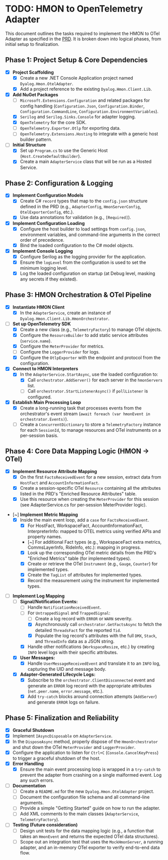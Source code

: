 # TODO: HMON to OpenTelemetry Adapter

This document outlines the tasks required to implement the HMON to OTel Adapter as specified in the [PRD](docs/hmon-otel-adapter-prd.md). It is broken down into logical phases, from initial setup to finalization.

## Phase 1: Project Setup & Core Dependencies

- [x] **Project Scaffolding**
  - [x] Create a new .NET Console Application project named `Dyalog.Hmon.OtelAdapter`.
  - [x] Add a project reference to the existing `Dyalog.Hmon.Client.Lib`.
- [x] **Add NuGet Packages**
  - [ ] `Microsoft.Extensions.Configuration` and related packages for config handling (`Configuration.Json`, `Configuration.Binder`, `Configuration.CommandLine`, `Configuration.EnvironmentVariables`).
  - [x] `Serilog` and `Serilog.Sinks.Console` for adapter logging.
  - [x] `OpenTelemetry` for the core SDK.
  - [ ] `OpenTelemetry.Exporter.Otlp` for exporting data.
  - [ ] `OpenTelemetry.Extensions.Hosting` to integrate with a generic host builder pattern.
- [ ] **Initial Structure**
  - [x] Set up `Program.cs` to use the Generic Host (`Host.CreateDefaultBuilder`).
  - [x] Create a main `AdapterService` class that will be run as a Hosted Service.

## Phase 2: Configuration & Logging

- [x] **Implement Configuration Models**
  - [x] Create C# `record` types that map to the `config.json` structure defined in the PRD (e.g., `AdapterConfig`, `HmonServerConfig`, `OtelExporterConfig`, etc.).
  - [x] Use data annotations for validation (e.g., `[Required]`).
- [x] **Implement Configuration Loading**
  - [x] Configure the host builder to load settings from `config.json`, environment variables, and command-line arguments in the correct order of precedence.
  - [x] Bind the loaded configuration to the C# model objects.
- [x] **Implement Console Logging**
  - [x] Configure Serilog as the logging provider for the application.
  - [x] Ensure the `logLevel` from the configuration is used to set the minimum logging level.
  - [x] Log the loaded configuration on startup (at Debug level, masking any secrets if they existed).

## Phase 3: HMON Orchestration & OTel Pipeline

- [x] **Instantiate HMON Client**
  - [x] In the `AdapterService`, create an instance of `Dyalog.Hmon.Client.Lib.HmonOrchestrator`.
- [ ] **Set up OpenTelemetry SDK**
  - [x] Create a new class (e.g., `TelemetryFactory`) to manage OTel objects.
  - [x] Configure the `ResourceBuilder` to add static service attributes (`service.name`).
  - [x] Configure the `MeterProvider` for metrics.
  - [ ] Configure the `LoggerProvider` for logs.
  - [x] Configure the `OtlpExporter` with the endpoint and protocol from the configuration.
- [x] **Connect to HMON Interpreters**
  - [x] In the `AdapterService.StartAsync`, use the loaded configuration to:
    - [x] Call `orchestrator.AddServer()` for each server in the `hmonServers` list.
    - [ ] Call `orchestrator.StartListenerAsync()` if `pollListener` is configured.
- [x] **Establish Main Processing Loop**
  - [x] Create a long-running task that processes events from the orchestrator's event stream (`await foreach (var hmonEvent in orchestrator.Events)`).
  - [ ] Create a `ConcurrentDictionary` to store a `TelemetryFactory` instance for each `SessionId`, to manage resources and OTel instruments on a per-session basis.

## Phase 4: Core Data Mapping Logic (HMON -> OTel)

- [x] **Implement Resource Attribute Mapping**
  - [x] On the first `FactsReceivedEvent` for a new session, extract data from `HostFact` and `AccountInformationFact`.
  - [x] Create a session-specific OTel `Resource` containing all the attributes listed in the PRD's "Enriched Resource Attributes" table.
  - [x] Use this resource when creating the `MeterProvider` for this session (see AdapterService.cs for per-session MeterProvider logic).
- [~] **Implement Metric Mapping**
  - [x] Inside the main event loop, add a `case` for `FactsReceivedEvent`.
    - [x] For HostFact, WorkspaceFact, AccountInformationFact, InterpreterInfo: mapped to OTEL metrics using verified APIs and property names.
    - [~] For additional Fact types (e.g., WorkspaceFact extra metrics, CommsLayerInfo, RideInfo, etc.): mapping in progress.
    - [x] Look up the corresponding OTel metric details from the PRD's "Enriched Metrics" table (for implemented types).
    - [x] Create or retrieve the OTel `Instrument` (e.g., `Gauge`, `Counter`) for implemented types.
    - [x] Create the `TagList` of attributes for implemented types.
    - [x] Record the measurement using the instrument for implemented types.
- [ ] **Implement Log Mapping**
  - [ ] **Signal/Notification Events:**
    - [ ] Handle `NotificationReceivedEvent`.
    - [ ] For `UntrappedSignal` and `TrappedSignal`:
      - [ ] Create a log record with `ERROR` or `WARN` severity.
      - [x] Asynchronously call `orchestrator.GetFactsAsync` to fetch the detailed `ThreadsFact` for the reported `Tid`.
      - [x] Populate the log record's attributes with the full `DMX`, `Stack`, and `ThreadInfo` data as a JSON string.
    - [x] Handle other notifications (`WorkspaceResize`, etc.) by creating `INFO` level logs with their specific attributes.
  - [x] **User Messages:**
    - [x] Handle `UserMessageReceivedEvent` and translate it to an `INFO` log, capturing the UID and message body.
  - [x] **Adapter-Generated Lifecycle Logs:**
    - [x] Subscribe to the `orchestrator.ClientDisconnected` event and generate an `ERROR` log record with the appropriate attributes (`net.peer.name`, `error.message`, etc.).
    - [x] Add `try-catch` blocks around connection attempts (`AddServer`) and generate `ERROR` logs on failure.

## Phase 5: Finalization and Reliability

  - [x] **Graceful Shutdown**
  - [x] Implement `IAsyncDisposable` on `AdapterService`.
  - [x] In the `DisposeAsync` method, properly dispose of the `HmonOrchestrator` and shut down the OTel `MeterProvider` and `LoggerProvider`.
  - [x] Configure the application to listen for `Ctrl+C` (`Console.CancelKeyPress`) to trigger a graceful shutdown of the host.
- [x] **Error Handling**
  - [x] Ensure the main event processing loop is wrapped in a `try-catch` to prevent the adapter from crashing on a single malformed event. Log any such errors.
- [ ] **Documentation**
  - [ ] Create a `README.md` for the new `Dyalog.Hmon.OtelAdapter` project.
  - [ ] Document the configuration file schema and all command-line arguments.
  - [ ] Provide a simple "Getting Started" guide on how to run the adapter.
  - [ ] Add XML comments to the main classes (`AdapterService`, `TelemetryFactory`).
- [ ] **Testing (Future consideration)**
  - [ ] Design unit tests for the data mapping logic (e.g., a function that takes an `HmonEvent` and returns the expected OTel data structures).
  - [ ] Scope out an integration test that uses the `MockHmonServer`, a running adapter, and an in-memory OTel exporter to verify end-to-end data flow.
